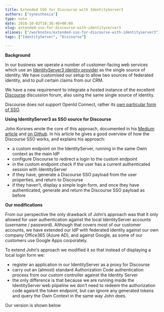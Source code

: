 ```yaml
---
title: Extended SSO for Discourse with IdentityServer3
authors: ["synesthesia"]
type: note
date: 2018-10-02T18:30:40+00:00
slug: extended-sso-for-discourse-with-identityserver3 
aliases: ["/worknotes/extended-sso-for-discourse-with-identityserver3"]
tags: ["IdentityServer", "Discourse"]

---
```

**Background**

In our business we operate a number of customer-facing web services which use an <a href="https://identityserver.github.io/Documentation/" rel="noopener" target="_blank">IdentityServer3 identity provider</a> as the single source of identity. We have customised our setup to allow two sources of federated identity, and to pull certain claims from our CRM.

We have a new requirement to integrate a hosted instance of the excellent <a href="https://www.discourse.org/" rel="noopener" target="_blank">Discourse</a> discussion forum, also using the same single source of identity.
  
Discourse does not support OpenId Connect, rather its <a href="https://meta.discourse.org/t/official-single-sign-on-for-discourse-sso/13045" rel="noopener" target="_blank">own particular form of SSO</a>.

**Using IdentityServer3 as SSO source for Discourse**

John Korsnes wrote the core of this approach, documented in his <a href="https://blogg.blank.no/enabling-sso-for-discourse-with-identityserver3-7da2aca64bab" rel="noopener" target="_blank">Medium article</a> and <a href="https://github.com/blankoslo/idsrv.discourse" rel="noopener" target="_blank">on Github</a>. In his article he gives a good overview of how the Discourse SSO works, and explains his approach:

  * a custom endpoint on the IdentityServer, running in the same Owin context as the main IdP
  * configure Discourse to redirect a login to the custom endpoint
  * in the custom endpoint check if the user has a current authenticated session with IdentityServer
  * if they have, generate a Discourse SSO payload from the user properties, and return to Discourse
  * if they haven&#8217;t, display a simple login form, and once they have authenticated, generate and return the Discourse SSO payload as before

**Our modifications**

From our perspective the only drawback of John&#8217;s approach was that it only allowed for user authentication against the local IdentityServer accounts (username / password). Although that covers most of our customer accounts, we have extended our IdP with federated identity against our own company Office365 (Azure AD), and against Google, as some of our customers use Google Apps corporately.

To extend John&#8217;s approach we modified it so that instead of displaying a local login form we:

  * register an application in our IdentityServer as a proxy for Discourse
  * carry out an (almost) standard Authorization Code authentication process from our custom controller against the Identity Server
  * the only difference is that because we are running inside the IdentityServer web piipeline we don&#8217;t need to redeem the authorization code agaisnt the token endpoint, but can ignore any generated tokens and query the Owin Context in the same way John does.

Our version is shown below
